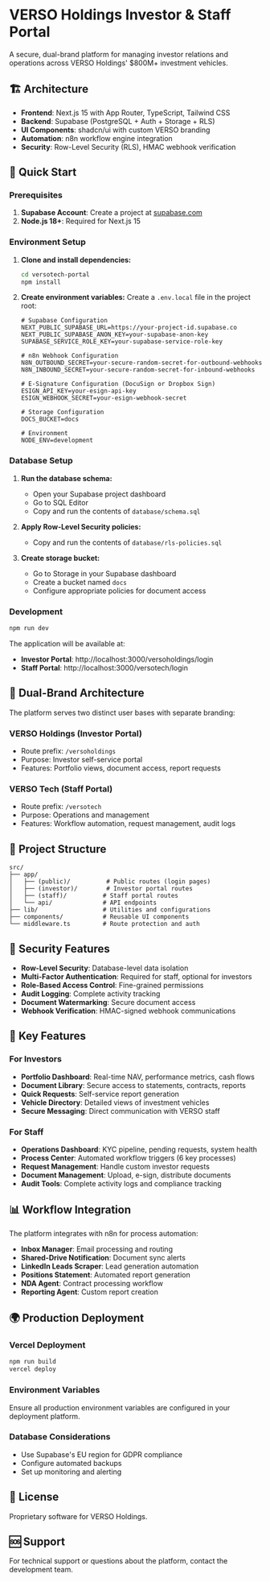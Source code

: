 # VERSO Holdings Investor & Staff Portal

A secure, dual-brand platform for managing investor relations and operations across VERSO Holdings' $800M+ investment vehicles.

## 🏗️ Architecture

- **Frontend**: Next.js 15 with App Router, TypeScript, Tailwind CSS
- **Backend**: Supabase (PostgreSQL + Auth + Storage + RLS)
- **UI Components**: shadcn/ui with custom VERSO branding
- **Automation**: n8n workflow engine integration
- **Security**: Row-Level Security (RLS), HMAC webhook verification

## 🚀 Quick Start

### Prerequisites

1. **Supabase Account**: Create a project at [supabase.com](https://supabase.com)
2. **Node.js 18+**: Required for Next.js 15

### Environment Setup

1. **Clone and install dependencies:**
   ```bash
   cd versotech-portal
   npm install
   ```

2. **Create environment variables:**
   Create a `.env.local` file in the project root:
   ```env
   # Supabase Configuration
   NEXT_PUBLIC_SUPABASE_URL=https://your-project-id.supabase.co
   NEXT_PUBLIC_SUPABASE_ANON_KEY=your-supabase-anon-key
   SUPABASE_SERVICE_ROLE_KEY=your-supabase-service-role-key

   # n8n Webhook Configuration
   N8N_OUTBOUND_SECRET=your-secure-random-secret-for-outbound-webhooks
   N8N_INBOUND_SECRET=your-secure-random-secret-for-inbound-webhooks

   # E-Signature Configuration (DocuSign or Dropbox Sign)
   ESIGN_API_KEY=your-esign-api-key
   ESIGN_WEBHOOK_SECRET=your-esign-webhook-secret

   # Storage Configuration
   DOCS_BUCKET=docs

   # Environment
   NODE_ENV=development
   ```

### Database Setup

1. **Run the database schema:**
   - Open your Supabase project dashboard
   - Go to SQL Editor
   - Copy and run the contents of `database/schema.sql`

2. **Apply Row-Level Security policies:**
   - Copy and run the contents of `database/rls-policies.sql`

3. **Create storage bucket:**
   - Go to Storage in your Supabase dashboard
   - Create a bucket named `docs`
   - Configure appropriate policies for document access

### Development

```bash
npm run dev
```

The application will be available at:
- **Investor Portal**: http://localhost:3000/versoholdings/login
- **Staff Portal**: http://localhost:3000/versotech/login

## 🎨 Dual-Brand Architecture

The platform serves two distinct user bases with separate branding:

### VERSO Holdings (Investor Portal)
- Route prefix: `/versoholdings`
- Purpose: Investor self-service portal
- Features: Portfolio views, document access, report requests

### VERSO Tech (Staff Portal)  
- Route prefix: `/versotech`
- Purpose: Operations and management
- Features: Workflow automation, request management, audit logs

## 📁 Project Structure

```
src/
├── app/
│   ├── (public)/          # Public routes (login pages)
│   ├── (investor)/        # Investor portal routes
│   ├── (staff)/          # Staff portal routes
│   └── api/              # API endpoints
├── lib/                  # Utilities and configurations
├── components/           # Reusable UI components
└── middleware.ts         # Route protection and auth
```

## 🔐 Security Features

- **Row-Level Security**: Database-level data isolation
- **Multi-Factor Authentication**: Required for staff, optional for investors
- **Role-Based Access Control**: Fine-grained permissions
- **Audit Logging**: Complete activity tracking
- **Document Watermarking**: Secure document access
- **Webhook Verification**: HMAC-signed webhook communications

## 🔧 Key Features

### For Investors
- **Portfolio Dashboard**: Real-time NAV, performance metrics, cash flows
- **Document Library**: Secure access to statements, contracts, reports
- **Quick Requests**: Self-service report generation
- **Vehicle Directory**: Detailed views of investment vehicles
- **Secure Messaging**: Direct communication with VERSO staff

### For Staff
- **Operations Dashboard**: KYC pipeline, pending requests, system health
- **Process Center**: Automated workflow triggers (6 key processes)
- **Request Management**: Handle custom investor requests
- **Document Management**: Upload, e-sign, distribute documents
- **Audit Tools**: Complete activity logs and compliance tracking

## 📊 Workflow Integration

The platform integrates with n8n for process automation:

- **Inbox Manager**: Email processing and routing
- **Shared-Drive Notification**: Document sync alerts  
- **LinkedIn Leads Scraper**: Lead generation automation
- **Positions Statement**: Automated report generation
- **NDA Agent**: Contract processing workflow
- **Reporting Agent**: Custom report creation

## 🌍 Production Deployment

### Vercel Deployment
```bash
npm run build
vercel deploy
```

### Environment Variables
Ensure all production environment variables are configured in your deployment platform.

### Database Considerations
- Use Supabase's EU region for GDPR compliance
- Configure automated backups
- Set up monitoring and alerting

## 📜 License

Proprietary software for VERSO Holdings.

## 🆘 Support

For technical support or questions about the platform, contact the development team.

